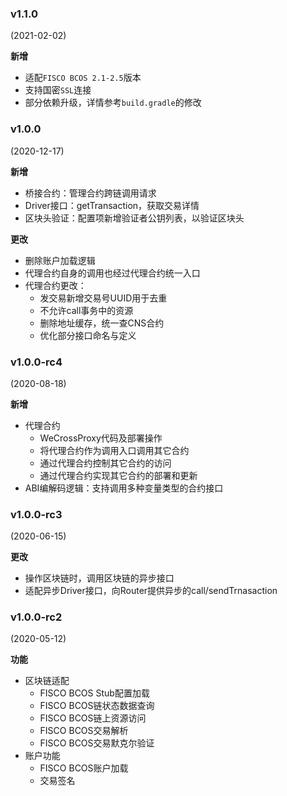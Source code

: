 ### v1.1.0

(2021-02-02)

**新增**

* 适配`FISCO BCOS 2.1-2.5`版本
* 支持国密`SSL`连接
* 部分依赖升级，详情参考`build.gradle`的修改

### v1.0.0

(2020-12-17)

**新增**

* 桥接合约：管理合约跨链调用请求
* Driver接口：getTransaction，获取交易详情
* 区块头验证：配置项新增验证者公钥列表，以验证区块头

**更改**

* 删除账户加载逻辑
* 代理合约自身的调用也经过代理合约统一入口
* 代理合约更改：
    * 发交易新增交易号UUID用于去重
    * 不允许call事务中的资源
    * 删除地址缓存，统一查CNS合约
    * 优化部分接口命名与定义
 
### v1.0.0-rc4

(2020-08-18)

**新增**

* 代理合约
  * WeCrossProxy代码及部署操作
  * 将代理合约作为调用入口调用其它合约
  * 通过代理合约控制其它合约的访问
  * 通过代理合约实现其它合约的部署和更新
* ABI编解码逻辑：支持调用多种变量类型的合约接口

### v1.0.0-rc3

(2020-06-15)

**更改**

* 操作区块链时，调用区块链的异步接口
* 适配异步Driver接口，向Router提供异步的call/sendTrnasaction

### v1.0.0-rc2

(2020-05-12)

**功能**
* 区块链适配
  * FISCO BCOS Stub配置加载
  * FISCO BCOS链状态数据查询
  * FISCO BCOS链上资源访问
  * FISCO BCOS交易解析
  * FISCO BCOS交易默克尔验证
* 账户功能
  * FISCO BCOS账户加载
  * 交易签名
